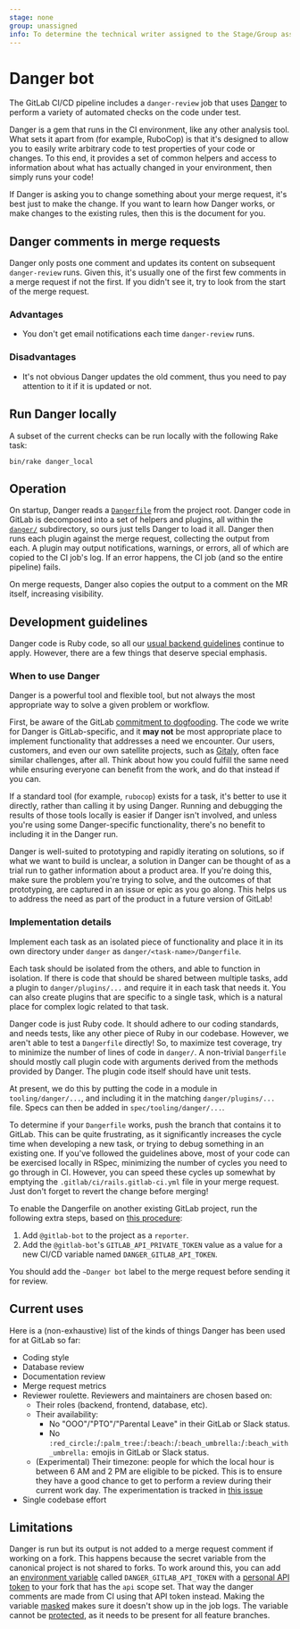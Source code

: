 ```yaml
---
stage: none
group: unassigned
info: To determine the technical writer assigned to the Stage/Group associated with this page, see https://about.gitlab.com/handbook/engineering/ux/technical-writing/#assignments
---
```


# Danger bot

The GitLab CI/CD pipeline includes a `danger-review` job that uses [Danger](https://github.com/danger/danger)
to perform a variety of automated checks on the code under test.

Danger is a gem that runs in the CI environment, like any other analysis tool.
What sets it apart from (for example, RuboCop) is that it's designed to allow you to
easily write arbitrary code to test properties of your code or changes. To this
end, it provides a set of common helpers and access to information about what
has actually changed in your environment, then simply runs your code!

If Danger is asking you to change something about your merge request, it's best
just to make the change. If you want to learn how Danger works, or make changes
to the existing rules, then this is the document for you.

## Danger comments in merge requests

Danger only posts one comment and updates its content on subsequent
`danger-review` runs. Given this, it's usually one of the first few comments
in a merge request if not the first. If you didn't see it, try to look
from the start of the merge request.

### Advantages

- You don't get email notifications each time `danger-review` runs.

### Disadvantages

- It's not obvious Danger updates the old comment, thus you need to
  pay attention to it if it is updated or not.

## Run Danger locally

A subset of the current checks can be run locally with the following Rake task:

```shell
bin/rake danger_local
```

## Operation

On startup, Danger reads a [`Dangerfile`](https://gitlab.com/gitlab-org/gitlab/-/blob/master/Dangerfile)
from the project root. Danger code in GitLab is decomposed into a set of helpers
and plugins, all within the [`danger/`](https://gitlab.com/gitlab-org/gitlab-foss/tree/master/danger/)
subdirectory, so ours just tells Danger to load it all. Danger then runs
each plugin against the merge request, collecting the output from each. A plugin
may output notifications, warnings, or errors, all of which are copied to the
CI job's log. If an error happens, the CI job (and so the entire pipeline) fails.

On merge requests, Danger also copies the output to a comment on the MR
itself, increasing visibility.

## Development guidelines

Danger code is Ruby code, so all our [usual backend guidelines](index.md#backend-guides)
continue to apply. However, there are a few things that deserve special emphasis.

### When to use Danger

Danger is a powerful tool and flexible tool, but not always the most appropriate
way to solve a given problem or workflow.

First, be aware of the GitLab [commitment to dogfooding](https://about.gitlab.com/handbook/engineering/#dogfooding).
The code we write for Danger is GitLab-specific, and it **may not** be most
appropriate place to implement functionality that addresses a need we encounter.
Our users, customers, and even our own satellite projects, such as [Gitaly](https://gitlab.com/gitlab-org/gitaly),
often face similar challenges, after all. Think about how you could fulfill the
same need while ensuring everyone can benefit from the work, and do that instead
if you can.

If a standard tool (for example, `rubocop`) exists for a task, it's better to
use it directly, rather than calling it by using Danger. Running and debugging
the results of those tools locally is easier if Danger isn't involved, and
unless you're using some Danger-specific functionality, there's no benefit to
including it in the Danger run.

Danger is well-suited to prototyping and rapidly iterating on solutions, so if
what we want to build is unclear, a solution in Danger can be thought of as a
trial run to gather information about a product area. If you're doing this, make
sure the problem you're trying to solve, and the outcomes of that prototyping,
are captured in an issue or epic as you go along. This helps us to address
the need as part of the product in a future version of GitLab!

### Implementation details

Implement each task as an isolated piece of functionality and place it in its
own directory under `danger` as `danger/<task-name>/Dangerfile`.

Each task should be isolated from the others, and able to function in isolation.
If there is code that should be shared between multiple tasks, add a plugin to
`danger/plugins/...` and require it in each task that needs it. You can also
create plugins that are specific to a single task, which is a natural place for
complex logic related to that task.

Danger code is just Ruby code. It should adhere to our coding standards, and
needs tests, like any other piece of Ruby in our codebase. However, we aren't
able to test a `Dangerfile` directly! So, to maximize test coverage, try to
minimize the number of lines of code in `danger/`. A non-trivial `Dangerfile`
should mostly call plugin code with arguments derived from the methods provided
by Danger. The plugin code itself should have unit tests.

At present, we do this by putting the code in a module in `tooling/danger/...`,
and including it in the matching `danger/plugins/...` file. Specs can then be
added in `spec/tooling/danger/...`.

To determine if your `Dangerfile` works, push the branch that contains it to
GitLab. This can be quite frustrating, as it significantly increases the cycle
time when developing a new task, or trying to debug something in an existing
one. If you've followed the guidelines above, most of your code can be exercised
locally in RSpec, minimizing the number of cycles you need to go through in CI.
However, you can speed these cycles up somewhat by emptying the
`.gitlab/ci/rails.gitlab-ci.yml` file in your merge request. Just don't forget
to revert the change before merging!

To enable the Dangerfile on another existing GitLab project, run the following
extra steps, based on [this procedure](https://danger.systems/guides/getting_started.html#creating-a-bot-account-for-danger-to-use):

1. Add `@gitlab-bot` to the project as a `reporter`.
1. Add the `@gitlab-bot`'s `GITLAB_API_PRIVATE_TOKEN` value as a value for a new CI/CD
   variable named `DANGER_GITLAB_API_TOKEN`.

You should add the `~Danger bot` label to the merge request before sending it
for review.

## Current uses

Here is a (non-exhaustive) list of the kinds of things Danger has been used for
at GitLab so far:

- Coding style
- Database review
- Documentation review
- Merge request metrics
- Reviewer roulette. Reviewers and maintainers are chosen based on:
  - Their roles (backend, frontend, database, etc).
  - Their availability:
    - No "OOO"/"PTO"/"Parental Leave" in their GitLab or Slack status.
    - No `:red_circle:`/`:palm_tree:`/`:beach:`/`:beach_umbrella:`/`:beach_with_umbrella:` emojis in GitLab or Slack status.
  - (Experimental) Their timezone: people for which the local hour is between
    6 AM and 2 PM are eligible to be picked. This is to ensure they have a good
    chance to get to perform a review during their current work day. The experimentation is tracked in
    [this issue](https://gitlab.com/gitlab-org/quality/team-tasks/-/issues/563)
- Single codebase effort

## Limitations

Danger is run but its output is not added to a merge request comment if working
on a fork. This happens because the secret variable from the canonical project
is not shared to forks. To work around this, you can add an [environment
variable](../ci/variables/index.md) called `DANGER_GITLAB_API_TOKEN` with a
[personal API token](https://gitlab.com/-/profile/personal_access_tokens?name=GitLab+Dangerbot&scopes=api)
to your fork that has the `api` scope set. That way the danger comments are made
from CI using that API token instead. Making the variable
[masked](../ci/variables/index.md#mask-a-cicd-variable) makes sure it
doesn't show up in the job logs. The variable cannot be
[protected](../ci/variables/index.md#protect-a-cicd-variable), as it needs
to be present for all feature branches.
